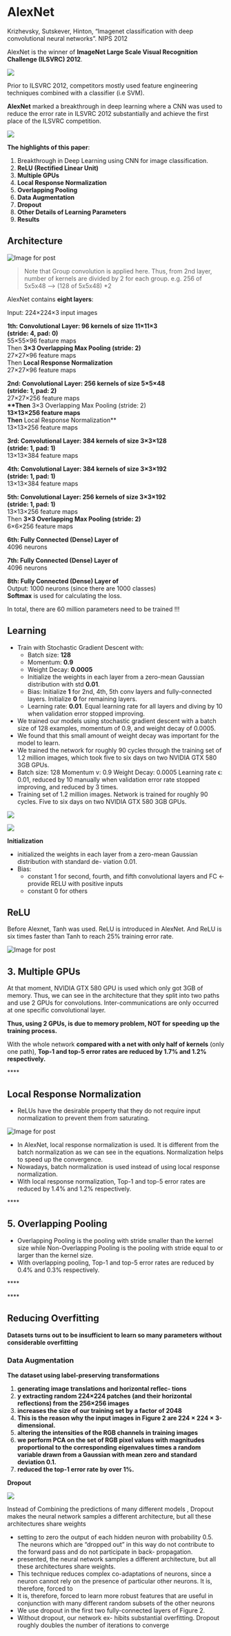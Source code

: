 # AlexNet

Krizhevsky, Sutskever, Hinton, “Imagenet classification with deep convolutional neural networks”. NIPS 2012

AlexNet is the winner of **ImageNet Large Scale Visual Recognition Challenge (ILSVRC) 2012**.

![](<../../.gitbook/assets/image (242).png>)

Prior to ILSVRC 2012, competitors mostly used feature engineering techniques combined with a classifier (i.e SVM).

**AlexNet** marked a breakthrough in deep learning where a CNN was used to reduce the error rate in ILSVRC 2012 substantially and achieve the first place of the ILSVRC competition.

![](<../../images/image (237).png>)

**The highlights of this paper**:

1. Breakthrough in Deep Learning using CNN for image classification.
2. **ReLU (Rectified Linear Unit)**
3. **Multiple GPUs**
4. **Local Response Normalization**
5. **Overlapping Pooling**
6. **Data Augmentation**
7. **Dropout**
8. **Other Details of Learning Parameters**
9. **Results**

## **Architecture**

![Image for post](https://lh3.googleusercontent.com/zUOYphIXXXiCEk4Lioq6WLBom\_LGLt0gSrOuV\_MVSPdkrDLlDPIx0zbUHj4HBGXIm4fqoq8eh93Mg8CS-Her\_\_rC6SjSUKKChEWw89tAuKV7OWxQ5pc\_ZVioTGeyQgRif2\_E7ka\_)

> Note that Group convolution is applied here. Thus, from 2nd layer, number of kernels are divided by 2 for each group. e.g. 256 of 5x5x48 --> (128 of 5x5x48) \*2

AlexNet contains **eight layers**:

Input: 224×224×3 input images

**1th: Convolutional Layer: 96 kernels of size 11×11×3**\
**(stride: 4, pad: 0)**\
55×55×96 feature maps\
Then **3×3 Overlapping Max Pooling (stride: 2)**\
27×27×96 feature maps\
Then **Local Response Normalization**\
27×27×96 feature maps

**2nd: Convolutional Layer: 256 kernels of size 5×5×48**\
**(stride: 1, pad: 2)**\
27×27×256 feature maps\
**\*\*Then** 3×3 Overlapping Max Pooling (stride: 2)\
**13×13×256 feature maps**\
**Then** Local Response Normalization\*\*\
13×13×256 feature maps

**3rd: Convolutional Layer: 384 kernels of size 3×3×128**\
**(stride: 1, pad: 1)**\
13×13×384 feature maps

**4th: Convolutional Layer: 384 kernels of size 3×3×192**\
**(stride: 1, pad: 1)**\
13×13×384 feature maps

**5th: Convolutional Layer: 256 kernels of size 3×3×192**\
**(stride: 1, pad: 1)**\
13×13×256 feature maps\
Then **3×3 Overlapping Max Pooling (stride: 2)**\
6×6×256 feature maps

**6th: Fully Connected (Dense) Layer of**\
4096 neurons

**7th: Fully Connected (Dense) Layer of**\
4096 neurons

**8th: Fully Connected (Dense) Layer of**\
Output: 1000 neurons (since there are 1000 classes)\
**Softmax** is used for calculating the loss.

In total, there are 60 million parameters need to be trained !!!

## **Learning**

* Train with Stochastic Gradient Descent with:
  * Batch size: **128**
  * Momentum: **0.9**
  * Weight Decay: **0.0005**
  * Initialize the weights in each layer from a zero-mean Gaussian distribution with std **0.01**.
  * Bias: Initialize **1** for 2nd, 4th, 5th conv layers and fully-connected layers. Initialize **0** for remaining layers.
  * Learning rate: **0.01**. Equal learning rate for all layers and diving by 10 when validation error stopped improving.
* We trained our models using stochastic gradient descent with a batch size of 128 examples, momentum of 0.9, and weight decay of 0.0005.
* We found that this small amount of weight decay was important for the model to learn.
* We trained the network for roughly 90 cycles through the training set of 1.2 million images, which took five to six days on two NVIDIA GTX 580 3GB GPUs.
* Batch size: 128 Momentum v: 0.9 Weight Decay: 0.0005 Learning rate ϵ: 0.01, reduced by 10 manually when validation error rate stopped improving, and reduced by 3 times.
* Training set of 1.2 million images. Network is trained for roughly 90 cycles. Five to six days on two NVIDIA GTX 580 3GB GPUs.

![](https://lh4.googleusercontent.com/mTwB\_\_7CN57xCK5C6EEtQFIMa\_\_9Ulw0iNqklUnrDKBiIx0QBlutK\_c-W-4sG6EkraSrj6qEnN-Cdb1eJI3zBprz3m0mRvGopZQsefbKxceHXJJhSx\_tDY-zf4ahPPXdDaiSB6is)

![](https://lh6.googleusercontent.com/WL5rVWc0inJN8VDkpr0BK0gvywOeamVMkpHlXE-2bSJw\_UiXQ6jnuQ\_wA6bKcVo29MOPfGLfi5TcVA-lNxIj4kv0vz6dR5oGle77xsulbHKj40wxMYQEXOM1fj1qhiFjXRcNjjsW)

**Initialization**

* initialized the weights in each layer from a zero-mean Gaussian distribution with standard de- viation 0.01.
* Bias:
  * constant 1 for second, fourth, and fifth convolutional layers and FC ← provide RELU with positive inputs
  * constant 0 for others

## **ReLU**

Before Alexnet, Tanh was used. ReLU is introduced in AlexNet. And ReLU is six times faster than Tanh to reach 25% training error rate.

![Image for post](https://lh4.googleusercontent.com/cBCOxaq-sFr08kwCgk6H2O1g1RVzRM01tcTca9YUoG\_LJHazzV3yN6Phnq2Pt\_MpfsfcpeIVsiLwjE-OwT6STqrLzMeqFJVWc5B0rIvwp2cxZNV5yWn2KAR2LEQfq4stdiYoQx3r)

## 3. **Multiple GPUs** <a href="#9133" id="9133"></a>

At that moment, NVIDIA GTX 580 GPU is used which only got 3GB of memory. Thus, we can see in the architecture that they split into two paths and use 2 GPUs for convolutions. Inter-communications are only occurred at one specific convolutional layer.

**Thus, using 2 GPUs, is due to memory problem, NOT for speeding up the training process.**

With the whole network **compared with a net with only half of kernels** (only one path), **Top-1 and top-5 error rates are reduced by 1.7% and 1.2% respectively.**

\*\*\*\*

## **Local Response Normalization**

* ReLUs have the desirable property that they do not require input normalization to prevent them from saturating.

![Image for post](https://lh3.googleusercontent.com/xZm3UZXa94EKkNpgUML5Tpswut5kPhysIxYABbbmyTcgRyHbWGqeyyoZt2wLW04W9wiFOPjOQ5nCmTPF9YCqzwPU94y5LmhGyNXhM4gYZyVADQYpeamZx5B9TXOg03EOCT1IHrX\_)

* In AlexNet, local response normalization is used. It is different from the batch normalization as we can see in the equations. Normalization helps to speed up the convergence.
* Nowadays, batch normalization is used instead of using local response normalization.
* With local response normalization, Top-1 and top-5 error rates are reduced by 1.4% and 1.2% respectively.

\*\*\*\*

## **5. Overlapping Pooling** <a href="#a33b" id="a33b"></a>

* Overlapping Pooling is the pooling with stride smaller than the kernel size while Non-Overlapping Pooling is the pooling with stride equal to or larger than the kernel size.
* With overlapping pooling, Top-1 and top-5 error rates are reduced by 0.4% and 0.3% respectively.

\*\*\*\*

\*\*\*\*

## **Reducing Overfitting**

**Datasets turns out to be insufficient to learn so many parameters without considerable overfitting**

### **Data Augmentation**

**The dataset using label-preserving transformations**

1. **generating image translations and horizontal reflec- tions**
2. **y extracting random 224×224 patches (and their horizontal reflections) from the 256×256 images**
3. **increases the size of our training set by a factor of 2048**
4. **This is the reason why the input images in Figure 2 are 224 × 224 × 3-dimensional.**
5. **altering the intensities of the RGB channels in training images**
6. **we perform PCA on the set of RGB pixel values with magnitudes proportional to the corresponding eigenvalues times a random variable drawn from a Gaussian with mean zero and standard deviation 0.1.**
7. **reduced the top-1 error rate by over 1%.**

**Dropout**

![](<../../.gitbook/assets/image (241).png>)

Instead of Combining the predictions of many different models , Dropout makes the neural network samples a different architecture, but all these architectures share weights

* setting to zero the output of each hidden neuron with probability 0.5. The neurons which are “dropped out” in this way do not contribute to the forward pass and do not participate in back- propagation.
* presented, the neural network samples a different architecture, but all these architectures share weights.
* This technique reduces complex co-adaptations of neurons, since a neuron cannot rely on the presence of particular other neurons. It is, therefore, forced to
* It is, therefore, forced to learn more robust features that are useful in conjunction with many different random subsets of the other neurons
* We use dropout in the first two fully-connected layers of Figure 2.
* Without dropout, our network ex- hibits substantial overfitting. Dropout roughly doubles the number of iterations to converge
